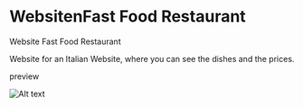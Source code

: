 # WebsitenFast Food Restaurant 
 Website Fast Food Restaurant 

 Website for an Italian Website, where you can see the dishes and the prices. 

 preview



![Alt text](screenshot/website-restaurant.png?raw=true "Restaurant")